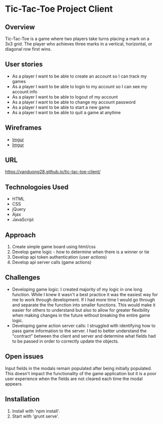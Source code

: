 # Tic-Tac-Toe Project Client
## Overview
Tic-Tac-Toe is a game where two players take turns placing a mark on a 3x3 grid.
The player who achieves three marks in a vertical, horizontal, or diagonal row
first wins.

## User stories
-   As a player I want to be able to create an account so I can track my games
-   As a player I want to be able to login to my account so I can see my account info
-   As a player I want to be able to logout of my account
-   As a player I want to be able to change my account password
-   As a player I want to be able to start a new game
-   As a player I want to be able to quit a game at anytime

## Wireframes
- [Imgur](http://i.imgur.com/jAgk6pr.jpg)
- [Imgur](http://i.imgur.com/Ua2GYJC.jpg)

## URL
https://vanduong28.github.io/tic-tac-toe-client/

## Technologoies Used
-   HTML
-   CSS
-   jQuery
-   Ajax
-   JavaScript

## Approach
1. Create simple game board using html/css
2. Develop game logic - how to determine when there is a winner or tie
3. Develop api token authentication (user actions)
4. Develop api server calls (game actions)

## Challenges
-   Developing game logic: I created majority of my logic in one long function.
While I knew it wasn't a best practice it was the easiest way for me to work
through development. If I had more time I would go through and separate the
the function into smaller functions. This would make it easier for others to
understand but also to allow for greater flexibility when making changes in
the future without breaking the entire game logic.
-   Developing game action server calls: I struggled with identifying how to
pass game information to the server. I had to better understand the "contract"
between the client and server and determine what fields had to be passed in
order to correctly update the objects.

## Open issues
Input fields in the modals remain populated after being initially populated.
This doesn't impact the functionality of the game application but it is a
poor user experience when the fields are not cleared each time the modal appears.

## Installation
1. Install with 'npm install'.
2. Start with 'grunt serve'.
